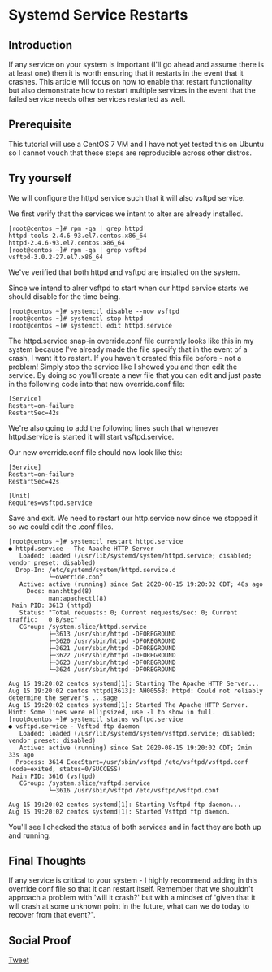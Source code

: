# Systemd Service Restarts

## Introduction

If any service on your system is important (I'll go ahead and assume there is at least one) then it is worth ensuring that it restarts in the event that it crashes. This article will focus on how to enable that restart functionality but also demonstrate how to restart multiple services in the event that the failed service needs other services restarted as well.

## Prerequisite

This tutorial will use a CentOS 7 VM and I have not yet tested this on Ubuntu so I cannot vouch that these steps are reproducible across other distros. 

## Try yourself

We will configure the httpd service such that it will also vsftpd service.

We first verify that the services we intent to alter are already installed.

```
[root@centos ~]# rpm -qa | grep httpd
httpd-tools-2.4.6-93.el7.centos.x86_64
httpd-2.4.6-93.el7.centos.x86_64
[root@centos ~]# rpm -qa | grep vsftpd
vsftpd-3.0.2-27.el7.x86_64
```

We've verified that both httpd and vsftpd are installed on the system. 

Since we intend to alrer vsftpd to start when our httpd service starts we should disable for the time being.

```
[root@centos ~]# systemctl disable --now vsftpd
[root@centos ~]# systemctl stop httpd
[root@centos ~]# systemctl edit httpd.service
```
The httpd.service snap-in override.conf file currently looks like this in my system because I've already made the file specify that in the event of a crash, I want it to restart. If you haven't created this file before - not a problem! Simply stop the service like I showed you and then edit the service. By doing so you'll create a new file that you can edit and just paste in the following code into that new override.conf file:
```
[Service]
Restart=on-failure
RestartSec=42s
```
We're also going to add the following lines such that whenever httpd.service is started it will start vsftpd.service. 

Our new override.conf file should now look like this:

```
[Service]
Restart=on-failure
RestartSec=42s

[Unit]
Requires=vsftpd.service
```

Save and exit. We need to restart our http.service now since we stopped it so we could edit the .conf files. 

```
[root@centos ~]# systemctl restart httpd.service
● httpd.service - The Apache HTTP Server
   Loaded: loaded (/usr/lib/systemd/system/httpd.service; disabled; vendor preset: disabled)
  Drop-In: /etc/systemd/system/httpd.service.d
           └─override.conf
   Active: active (running) since Sat 2020-08-15 19:20:02 CDT; 48s ago
     Docs: man:httpd(8)
           man:apachectl(8)
 Main PID: 3613 (httpd)
   Status: "Total requests: 0; Current requests/sec: 0; Current traffic:   0 B/sec"
   CGroup: /system.slice/httpd.service
           ├─3613 /usr/sbin/httpd -DFOREGROUND
           ├─3620 /usr/sbin/httpd -DFOREGROUND
           ├─3621 /usr/sbin/httpd -DFOREGROUND
           ├─3622 /usr/sbin/httpd -DFOREGROUND
           ├─3623 /usr/sbin/httpd -DFOREGROUND
           └─3624 /usr/sbin/httpd -DFOREGROUND

Aug 15 19:20:02 centos systemd[1]: Starting The Apache HTTP Server...
Aug 15 19:20:02 centos httpd[3613]: AH00558: httpd: Could not reliably determine the server's ...sage
Aug 15 19:20:02 centos systemd[1]: Started The Apache HTTP Server.
Hint: Some lines were ellipsized, use -l to show in full.
[root@centos ~]# systemctl status vsftpd.service
● vsftpd.service - Vsftpd ftp daemon
   Loaded: loaded (/usr/lib/systemd/system/vsftpd.service; disabled; vendor preset: disabled)
   Active: active (running) since Sat 2020-08-15 19:20:02 CDT; 2min 33s ago
  Process: 3614 ExecStart=/usr/sbin/vsftpd /etc/vsftpd/vsftpd.conf (code=exited, status=0/SUCCESS)
 Main PID: 3616 (vsftpd)
   CGroup: /system.slice/vsftpd.service
           └─3616 /usr/sbin/vsftpd /etc/vsftpd/vsftpd.conf

Aug 15 19:20:02 centos systemd[1]: Starting Vsftpd ftp daemon...
Aug 15 19:20:02 centos systemd[1]: Started Vsftpd ftp daemon.
```
You'll see I checked the status of both services and in fact they are both up and running. 

## Final Thoughts

If any service is critical to your system - I highly recommend adding in this override conf file so that it can restart itself. Remember that we shouldn't approach a problem with 'will it crash?' but with a mindset of 'given that it will crash at some unknown point in the future, what can we do today to recover from that event?".

## Social Proof

[Tweet](https://twitter.com/lrnallday/status/1294798428921376773)
